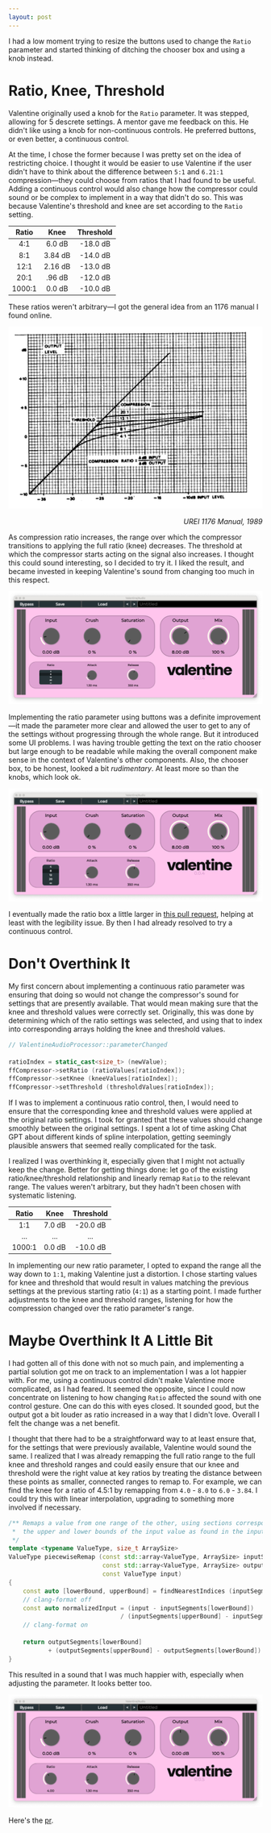 ```yaml
---
layout: post
---
```


I had a low moment trying to resize the buttons used to change the 
`Ratio` parameter and started thinking of ditching the chooser box
and using a knob instead.

Ratio, Knee, Threshold
======================

Valentine originally used a knob for the `Ratio` parameter. It was 
stepped, allowing for 5 descrete settings. A mentor gave me feedback on this. 
He didn't like using a knob for non-continuous controls. He preferred buttons, or even better, 
a continuous control.

At the time, I chose the former because I was pretty set on the idea of restricting
choice. I thought it would be easier to use Valentine if the user didn't have to think about
the difference between `5:1` and `6.21:1` compression—they could choose from ratios that I
had found to be useful. Adding a continuous control would also change how the compressor
could sound or be complex to implement in a way that didn't do so. This was because Valentine's 
threshold and knee are set according to the `Ratio` setting.

| Ratio   | Knee     | Threshold       |
| :-----: | :------: | :-------------: |
|   4:1   |  6.0 dB   |     -18.0 dB     |
|   8:1   |  3.84 dB   |     -14.0 dB     |
|   12:1   |  2.16 dB   |     -13.0 dB     |
|   20:1   |  .96 dB   |     -12.0 dB     |
|   1000:1   |  0.0 dB   |     -10.0 dB     |

These ratios weren't arbitrary—I got the general idea from an 1176 manual I 
found online.

<p align="center">
  <img src="/assets/images/1176_transfer_curve.png" alt="A plot of a compressor's transfer curve." />
  <p style="text-align: right;"><em>UREI 1176 Manual, 1989</em></p>
</p>

As compression ratio increases, the range over which the compressor transitions
to applying the full ratio (knee) decreases. The threshold at which the compressor
starts acting on the signal also increases. I thought this could sound interesting,
so I decided to try it. I liked the result, and became invested in keeping Valentine's
sound from changing too much in this respect.

<p align="center">
  <img src="/assets/images/valentine_screenshot_box.png" alt="A screenshot of Valentine's UI" />
</p>

Implementing the ratio parameter using buttons was a definite improvement—it made the parameter more clear
and allowed the user to get to any of the settings without progressing through the whole range. But
it introduced some UI problems. I was having trouble getting the text on the ratio chooser
but large enough to be readable while making the overall component make sense in the context
of Valentine's other components. Also, the chooser box, to be honest,
looked a bit _rudimentary_. At least more so than the knobs, which look ok.

<p align="center">
  <img src="/assets/images/valentine_screenshot_box_better.png" alt="A screenshot of Valentine's UI. The ratio box has
  has been resized, making the text larger." />
</p>

I eventually made the ratio box a little larger in [this pull request](https://github.com/tote-bag-labs/valentine/pull/50),
helping at least with the legibility issue. By then I had already resolved to try a continuous control. 



Don't Overthink It
==================

My first concern about implementing a continuous ratio parameter was ensuring that doing so
would not change the compressor's sound for settings that are presently available. That would
mean making sure that the knee and threshold values were correctly set. Originally, this was
done by determining which of the ratio settings was selected, and using that to index into
corresponding arrays holding the knee and threshold values.

```cpp
// ValentineAudioProcessor::parameterChanged

ratioIndex = static_cast<size_t> (newValue);
ffCompressor->setRatio (ratioValues[ratioIndex]);
ffCompressor->setKnee (kneeValues[ratioIndex]);
ffCompressor->setThreshold (thresholdValues[ratioIndex]);

```

If I was to implement a continuous ratio control, then, I would need to ensure that
the corresponding knee and threshold values were applied at the original ratio settings.
I took for granted that these values should change smoothly between the original settings.
I spent a lot of time asking Chat GPT about different kinds of spline interpolation, getting seemingly
plausible answers that seemed really complicated for the task.

I realized I was overthinking it, especially given that I might not actually
keep the change. Better for getting things done: let go of the existing
ratio/knee/threshold relationship and linearly remap `Ratio` to
the relevant range. The values weren't arbitrary, but they hadn't been chosen
with systematic listening.

| Ratio   | Knee     | Threshold        |
| :-----: | :------: | :--------------: |
|   1:1   |  7.0 dB   |     -20.0 dB    |
|   ...   |  ...      |     ...         |
|   1000:1   |  0.0 dB   |     -10.0 dB |


In implementing our new ratio parameter, I opted to expand the range all the
way down to `1:1`, making Valentine just a distortion. I chose starting values
for knee and threshold that would result in values matching the previous settings
at the previous starting ratio (`4:1`) as a starting point. I made further adjustments
to the knee and threshold ranges, listening for how the compression changed over
the ratio parameter's range.

Maybe Overthink It A Little Bit
===============================

I had gotten all of this done with not so much pain, and implementing a partial
solution got me on track to an implementation I was a lot happier with. For me, using a continuous control
didn't make Valentine more complicated, as I had feared. It seemed the opposite,
since I could now concentrate on listening to how changing `Ratio` affected the
sound with one control gesture. One can do this with eyes closed. It sounded good, 
but the output got a bit louder as ratio increased in a way that I didn't love. Overall
I felt the change was a net benefit.

I thought that there had to be a straightforward way to at least ensure
that, for the settings that were previously available, Valentine would sound the same.
I realized that I was already remapping the full ratio range to the full knee and threshold ranges
and could easily ensure that our knee and threshold were the right value at key
ratios by treating the distance between these points as smaller, connected ranges to remap to.
For example, we can find the knee for a ratio of 4.5:1 by remapping from
`4.0` - `8.0` to `6.0` - `3.84`. I could try this with linear interpolation, upgrading to something
more involved if necessary.

```cpp
/** Remaps a value from one range of the other, using sections corresponding to
 *  the upper and lower bounds of the input value as found in the input range.
 */
template <typename ValueType, size_t ArraySize>
ValueType piecewiseRemap (const std::array<ValueType, ArraySize> inputSegments,
                          const std::array<ValueType, ArraySize> outputSegments,
                          const ValueType input)
{
    const auto [lowerBound, upperBound] = findNearestIndices (inputSegments, input);
    // clang-format off
    const auto normalizedInput = (input - inputSegments[lowerBound])
                               / (inputSegments[upperBound] - inputSegments[lowerBound]);
    // clang-format on

    return outputSegments[lowerBound]
           + (outputSegments[upperBound] - outputSegments[lowerBound]) * normalizedInput;
}
```

This resulted in a sound that I was much happier with, especially when adjusting
the parameter. It looks better too.

<p align="center">
  <img src="/assets/images/valentine_screenshot_knob.png" alt="A screenshot of Valentine's UI. The ratio box has been replaced with a knob" />
</p>


Here's the [pr](https://github.com/tote-bag-labs/valentine/pull/58).
